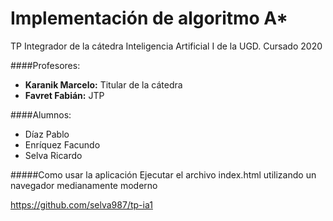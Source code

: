 # Implementación de algoritmo A*
TP Integrador de la cátedra Inteligencia Artificial I de la UGD.  Cursado 2020

####Profesores:
- **Karanik Marcelo:** Titular de la cátedra
- **Favret Fabián:** JTP

####Alumnos:
- Díaz Pablo
- Enríquez Facundo
- Selva Ricardo


#####Como usar la aplicación
Ejecutar el archivo index.html utilizando un navegador medianamente moderno


https://github.com/selva987/tp-ia1
